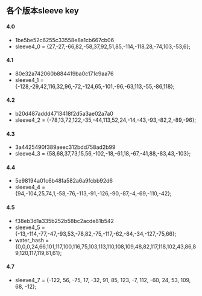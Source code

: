 ## 各个版本sleeve key

#### 4.0
- 1be5be52c6255c33558e8a1cb667cb06
- sleeve4_0 = {27,-27,-66,82,-58,37,92,51,85,-114,-118,28,-74,103,-53,6};
#### 4.1
- 80e32a742060b884419ba0c171c9aa76
- sleeve4_1 = {-128,-29,42,116,32,96,-72,-124,65,-101,-96,-63,113,-55,-86,118};
#### 4.2
- b20d487addd4713418f2d5a3ae02a7a0
- sleeve4_2 = {-78,13,72,122,-35,-44,113,52,24,-14,-43,-93,-82,2,-89,-96};
#### 4.3
- 3a4425490f389aeec312bdd758ad2b99
- sleeve4_3 = {58,68,37,73,15,56,-102,-18,-61,18,-67,-41,88,-83,43,-103};
#### 4.4
- 5e98194a01c6b48fa582a6a9fcbb92d6
- sleeve4_4 = {94,-104,25,74,1,-58,-76,-113,-91,-126,-90,-87,-4,-69,-110,-42};
#### 4.5
- f38eb3d1a335b252b58bc2acde81b542
- sleeve4_5 = {-13,-114,-77,-47,-93,53,-78,82,-75,-117,-62,-84,-34,-127,-75,66};
- water_hash = {0,0,0,24,66,101,117,100,116,75,103,113,110,108,109,48,82,117,118,102,43,86,89,120,117,119,61,61};
#### 4.7
- sleeve4_7 = {-122, 56, -75, 17, -32, 91, 85, 123, -7, 112, -60, 24, 53, 109, 68, -12};
